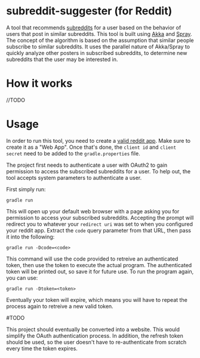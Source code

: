 # subreddit-suggester (for Reddit)
A tool that recommends [subreddits](http://www.reddit.com) for a user based on the behavior of users that post in similar subreddits. This tool is
built using [Akka](http://akka.io/) and [Spray](http://spray.io/). The concept of the algorithm is based on the assumption that similar people subscribe to similar subreddits. It uses the parallel nature of Akka/Spray to quickly analyze other posters in subscribed subreddits, to determine new subreddits that the user may be interested in.

# How it works

//TODO

# Usage

In order to run this tool, you need to create a [valid reddit app](https://ssl.reddit.com/prefs/apps/). Make sure to create it as a "Web App". 
Once that's done, the `client id` and `client secret` need to be added to the `gradle.properties` file.

The project first needs to authenticate a user with OAuth2 to gain permission to access the subscribed subreddits for 
a user. To help out, the tool accepts system parameters to authenticate a user.

First simply run:

`gradle run`

This will open up your default web browser with a page asking you for permission to access your subscribed subreddits. Accepting 
the prompt will redirect you to whatever your `redirect uri` was set to when you configured your reddit app. Extract the 
`code` query parameter from that URL, then pass it into the following:

`gradle run -Dcode=<code>`

This command will use the code provided to retreive an authenticated token, then use the token to execute the actual program. 
The authenticated token will be printed out, so save it for future use. To run the program again, you can use: 

`gradle run -Dtoken=<token>`

Eventually your token will expire, which means you will have to repeat the process again to retreive a new valid token.


#TODO

This project should eventually be converted into a website. This would simplify the OAuth authentication process. In addition, the
refresh token should be used, so the user doesn't have to re-authenticate from scratch every time the token expires.
